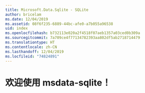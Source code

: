```yaml
---
title: Microsoft.Data.Sqlite - SQLite
author: bricelam
ms.date: 12/04/2019
ms.assetid: 08f6f235-6889-44bc-afe0-a7b055a96538
uid: index
ms.openlocfilehash: b732113e020a2f4518f07aeb1357a03ced0b309a
ms.sourcegitcommit: 7a709ce4f77134782393aa802df5ab2718714479
ms.translationtype: HT
ms.contentlocale: zh-CN
ms.lasthandoff: 12/04/2019
ms.locfileid: "74824891"
---
```

# <a name="welcome-to-msdata-sqlite"></a>欢迎使用 msdata-sqlite！